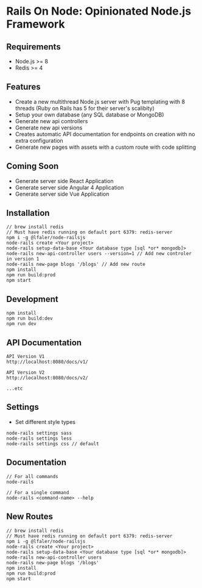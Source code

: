 # Rails On Node: Opinionated Node.js Framework

## Requirements
- Node.js >= 8
- Redis >= 4

## Features
- Create a new multithread Node.js server with Pug templating with 8 threads (Ruby on Rails has 5 for their server's scalibity)
- Setup your own database (any SQL database or MongoDB)
- Generate new api controllers
- Generate new api versions
- Creates automatic API documentation for endpoints on creation with no extra configuration
- Generate new pages with assets with a custom route with code splitting

## Coming Soon
- Generate server side React Application
- Generate server side Angular 4 Application
- Generate server side Vue Application

## Installation
```
// brew install redis
// Must have redis running on default port 6379: redis-server
npm i -g @lfaler/node-railsjs
node-rails create <Your project>
node-rails setup-data-base <Your database type [sql *or* mongodb]>
node-rails new-api-controller users --version=1 // Add new controler in version 1
node-rails new-page blogs '/blogs' // Add new route
npm install
npm run build:prod
npm start
```

## Development
```
npm install
npm run build:dev
npm run dev
```

## API Documentation
```
API Version V1
http://localhost:8080/docs/v1/

API Version V2
http://localhost:8080/docs/v2/

...etc
```

## Settings
- Set different style types
```
node-rails settings sass
node-rails settings less
node-rails settings css // default
```

## Documentation
```
// For all commands
node-rails

// For a single command
node-rails <command-name> --help
```

## New Routes
```
// brew install redis
// Must have redis running on default port 6379: redis-server
npm i -g @lfaler/node-railsjs
node-rails create <Your project>
node-rails setup-data-base <Your database type [sql *or* mongodb]>
node-rails new-api-controller users
node-rails new-page blogs '/blogs'
npm install
npm run build:prod
npm start
```
